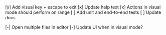 [x] Add visual key + escape to exit
[x] Update help text
[x] Actions in visual mode should perform on range
[ ] Add unit and end-to-end tests
[ ] Update docs

[-] Open multiple files in editor
[-] Update UI when in visual mode?
